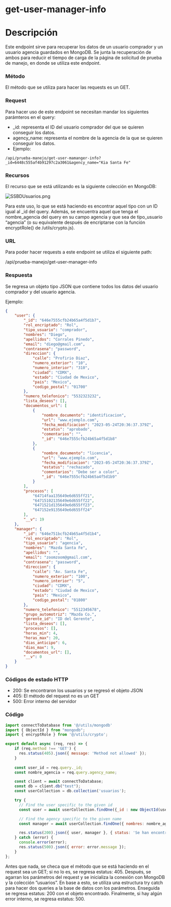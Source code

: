 # get-user-manager-info

# Descripción

Este endpoint sirve para recuperar los datos de un usuario comprador y un usuario agencia guardados en MongoDB. Se junta la recuperación de ambos para reducir el tiempo de carga de la página de solicitud de prueba de manejo, en donde se utiliza este endpoint.

### Método

El método que se utiliza para hacer las requests es un GET.

### Request

Para hacer uso de este endpoint se necesitan mandar los siguientes parámteros en el query:

- _id: representa el ID del usuario comprador del que se quieren conseguir los datos.
- agency_name: representa el nombre de la agencia de la que se quieren conseguir los datos.
- Ejemplo:

```
/api/prueba-manejo/get-user-mamanger-info?_id=6448c555af4b91297c2a3061&agency_name="Kia Santa Fe"
```

### Recursos

El recurso que se está utilizando es la siguiente colección en MongoDB: 

![SSBDUsuarios.png](get-user-manager-info%20cc8f85d4ba874a3ba97a5f6089dba2ca/SSBDUsuarios.png)

Para este uso, lo que se está haciendo es encontrar aquel tipo con un ID igual al _id del query. Además, se encuentra aquel que tenga el nombre_agencia del query en su campo agencia y que sea de tipo_usuario “agencia” (o su equivalente después de encriptarse con la función encryptRole() de /utils/crypto.js).

### URL

Para poder hacer requests a este endpoint se utiliza el siguiente path:

/api/prueba-manejo/get-user-manager-info

### Respuesta

Se regresa un objeto tipo JSON que contiene todos los datos del usuario comprador y del usuario agencia.

Ejemplo:

```json
{
    "user": {
        "_id": "646e7555cfb24b65a4f5d1b7",
        "rol_encriptado": "Rol",
        "tipo_usuario": "comprador",
        "nombres": "Diego",
        "apellidos": "Corrales Pinedo",
        "email": "diego@gmail.com",
        "contrasena": "password",
        "direccion": {
            "calle": "Profirio Diaz",
            "numero_exterior": "10",
            "numero_interior": "310",
            "ciudad": "CDMX",
            "estado": "Ciudad de Mexico",
            "pais": "Mexico",
            "codigo_postal": "01700"
        },
        "numero_telefonico": "5532323232",
        "lista_deseos": [],
        "documentos_url": [
            {
                "nombre_documento": "identificacion",
                "url": "www.ejemplo.com",
                "fecha_modificacion": "2023-05-24T20:36:37.379Z",
                "estatus": "aprobado",
                "comentarios": "",
                "_id": "646e7555cfb24b65a4f5d1b8"
            },
            {
                "nombre_documento": "licencia",
                "url": "www.ejemplo.com",
                "fecha_modificacion": "2023-05-24T20:36:37.379Z",
                "estatus": "rechazado",
                "comentarios": "Debe ser a color",
                "_id": "646e7555cfb24b65a4f5d1b9"
            }
        ],
        "procesos": [
            "64714faa135649e6d655ff21",
            "64715102135649e6d655ff22",
            "6471521d135649e6d655ff23",
            "647152e9135649e6d655ff24"
        ],
        "__v": 19
    },
    "manager": {
        "_id": "646e751bcfb24b65a4f5d1b4",
        "rol_encriptado": "Rol",
        "tipo_usuario": "agencia",
        "nombres": "Mazda Santa Fe",
        "apellidos": "",
        "email": "zoomzoom@gmail.com",
        "contrasena": "password",
        "direccion": {
            "calle": "Av. Santa Fe",
            "numero_exterior": "100",
            "numero_interior": "5",
            "ciudad": "CDMX",
            "estado": "Ciudad de Mexico",
            "pais": "Mexico",
            "codigo_postal": "01800"
        },
        "numero_telefonico": "5512345678",
        "grupo_automotriz": "Mazda Co.",
        "gerente_id": "ID del Gerente",
        "lista_deseos": [],
        "procesos": [],
        "horas_min": 4,
        "horas_max": 20,
        "dias_anticipo": 6,
        "dias_max": 9,
        "documentos_url": [],
        "__v": 0
    }
}
```

### Códigos de estado HTTP

- 200: Se encontraron los usuarios y se regresó el objeto JSON
- 405: El método del request no es un GET
- 500: Error interno del servidor

### Código

```jsx
import connectToDatabase from '@/utils/mongodb'
import { ObjectId } from "mongodb";
import { encryptRole } from '@/utils/crypto';

export default async (req, res) => {
    if (req.method !== 'GET') {
      res.status(405).json({ message: 'Method not allowed' });
    }
  
    const user_id = req.query._id;
    const nombre_agencia = req.query.agency_name;

    const client = await connectToDatabase;
    const db = client.db("test");
    const userCollection = db.collection('usuarios');

    try {
      // Find the user specific to the given id
      const user = await userCollection.findOne({_id : new ObjectId(user_id)});

      // Find the agency specific to the given name
      const manager = await userCollection.findOne({ nombres: nombre_agencia, tipo_usuario: "agencia" });

      res.status(200).json({ user, manager }, { status: 'Se han encontrado los usuarios'});
    } catch (error) {
      console.error(error);
      res.status(500).json({ error: error.message });
    }
};
```

Antes que nada, se checa que el método que se está haciendo en el request sea un GET; si no lo es, se regresa estatus: 405. Después, se agarran los parámetros del request y se inicializa la conexión con MongoDB y la colección ”usuarios”. En base a esto, se utiliza una estructura try catch para hacer dos queries a la base de datos con los parámetros. Enseguida se regresa estatus: 200 con el objeto encontrado. Finalmente, si hay algún error interno, se regresa estatus: 500.